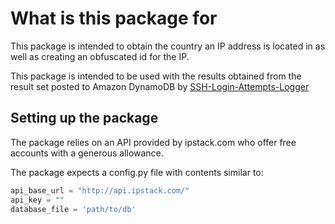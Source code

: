 # What is this package for

This package is intended to obtain the country an
IP address is located in as well as creating an
obfuscated id for the IP.

This package is intended to be used with the results
obtained from the result set posted to Amazon
DynamoDB by [SSH-Login-Attempts-Logger](https://github.com/PeterMcD/SSH-Login-Attempts-Logger)

## Setting up the package

The package relies on an API provided by ipstack.com
who offer free accounts with a generous allowance.

The package expects a config.py file with contents
similar to:

```python
api_base_url = "http://api.ipstack.com/"
api_key = ""
database_file = 'path/to/db'
```
